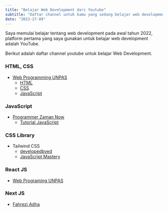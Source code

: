 ```yaml
---
title: "Belajar Web Development dari Youtube"
subtitle: "Daftar channel untuk kamu yang sedang belajar web development"
date: "2023-27-09"
---
```


Saya memulai belajar tentang web development pada awal tahun 2022, platform pertama yang saya gunakan untuk belajar web development adalah YouTube.

Berikut adalah daftar channel youtube untuk belajar Web Development.

### HTML, CSS

- [Web Programming UNPAS](https://youtube.com/@sandhikagalihWPU?si=253wRTkgJrClh0b7)
  - [HTML](https://www.youtube.com/watch?v=NBZ9Ro6UKV8&list=PLFIM0718LjIVuONHysfOK0ZtiqUWvrx4F&pp=iAQB)
  - [CSS](https://www.youtube.com/watch?v=CleFk3BZB3g&list=PLFIM0718LjIUBrbm6Gdh6k7ZUvPIAZm7p&pp=iAQB)
  - [JavaScript](https://www.youtube.com/watch?v=RUTV_5m4VeI&list=PLFIM0718LjIWXagluzROrA-iBY9eeUt4w&pp=iAQB)

### JavaScript

- [Programmer Zaman Now](https://youtube.com/@ProgrammerZamanNow?si=aGD3UHtqc1yRLa0_)
  - [Tutorial JavaScript](https://www.youtube.com/watch?v=SDROba_M42g&list=PL-CtdCApEFH8SS0Gsj9_a0cC0jypFEoSg)

### CSS Library

- Tailwind CSS
  - [developedbyed](https://www.youtube.com/watch?v=k-Pi5ZMxHWY&pp=ygUVdGFpbHdpbmQgY3NzIHR1dG9yaWFs)
  - [JavaScript Mastery](https://www.youtube.com/watch?v=tS7upsfuxmo&pp=ygUVdGFpbHdpbmQgY3NzIHR1dG9yaWFs)

### React JS

- [Web Programing UNPAS](https://www.youtube.com/watch?v=kcnwI_5nKyA&list=PLFIM0718LjIUu3X2zYNqomEWs3sYd-fV1&pp=iAQB)

### Next JS

- [Fahrezi Adha](https://www.youtube.com/watch?v=8qGSAgNC0lM&list=PLQ6mZsVAlmLTrNGYu4vVGFsM-tqgSdvUj)
